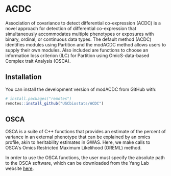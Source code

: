 # ACDC

Association of covariance to detect differential co-expression (ACDC) is a novel approach for detection of differential co-expression that simultaneously accommodates multiple phenotypes or exposures with binary, ordinal, or continuous data types. The default method (ACDC) identifies modules using Partition and the modACDC method allows users to supply their own modules. Also included are functions to choose an information loss criterion (ILC) for Partition using OmicS-data-based Complex trait Analysis (OSCA).

## Installation

You can install the development version of modACDC from GitHub with:

``` r
# install.packages("remotes")
remotes::install_github("USCbiostats/ACDC")
```

## OSCA

OSCA is a suite of C++ functions that provides an estimate of the percent of variance in an external phenotype that can be explained by an omics profile, akin to heritability estimates in GWAS. Here, we make calls to OSCA's Omics Restricted Maximum Likelihood (OREML) method.

In order to use the OSCA functions, the user must specify the absolute path to the OSCA software, which can be downloaded from the Yang Lab website [here](https://yanglab.westlake.edu.cn/software/osca/#Download).

